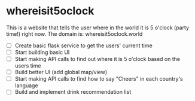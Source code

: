 
# whereisit5oclock

This is a website that tells the user where in the world it is 5 o'clock (party time!) right now. The domain is: whereisit5oclock.world


- [ ] Create basic flask service to get the users' current time
- [ ] Start building basic UI
- [ ] Start making API calls to find out where it is 5 o'clock based on the users time
- [ ] Build better UI (add global map/view)
- [ ] Start making API calls to find how to say "Cheers" in each country's language
- [ ] Build and implement drink recommendation list